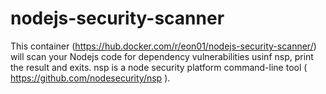 # nodejs-security-scanner
This container (https://hub.docker.com/r/eon01/nodejs-security-scanner/) will scan your Nodejs code for dependency vulnerabilities usinf nsp, print the result and exits.
nsp is a node security platform command-line tool ( https://github.com/nodesecurity/nsp ).



